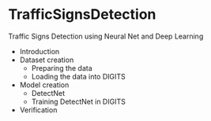 # TrafficSignsDetection
Traffic Signs Detection using Neural Net and Deep Learning

- Introduction
- Dataset creation
  - Preparing the data
  - Loading the data into DIGITS
- Model creation
  - DetectNet
  - Training DetectNet in DIGITS
- Verification
